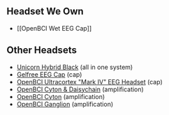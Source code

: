 ## Headset We Own
* [[OpenBCI Wet EEG Cap]]
## Other Headsets
- [Unicorn Hybrid Black](https://www.unicorn-bi.com/product/unicorn-hybrid-black/) (all in one system)
- [Gelfree EEG Cap](https://shop.openbci.com/products/gelfree-bci-cap-kit) (cap)
- [OpenBCI Ultracortex "Mark IV" EEG Headset](https://shop.openbci.com/products/ultracortex-mark-iv?variant=23280742019) (cap)
- [OpenBCI Cyton & Daisychain](https://docs.google.com/document/d/1VdbotP-u7viY7Pc0rEK3LQpXyJ-KplmHd4YURwHoh7A/edit) (amplification)
- [OpenBCI Cyton](https://shop.openbci.com/products/cyton-biosensing-board-8-channel) (amplification)
- [OpenBCI Ganglion](https://shop.openbci.com/products/ganglion-board) (amplification)